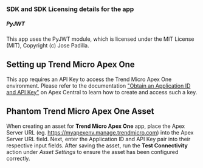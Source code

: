 [comment]: # ""
[comment]: # "File: README.md"
[comment]: # "Copyright (c) 2022 Splunk Inc."
[comment]: # ""
[comment]: # "Licensed under Apache 2.0 (https://www.apache.org/licenses/LICENSE-2.0.txt)"
[comment]: # ""
### SDK and SDK Licensing details for the app

##### PyJWT

This app uses the PyJWT module, which is licensed under the MIT License (MIT), Copyright (c) Jose
Padilla.

## Setting up Trend Micro Apex One

This app requires an API Key to access the Trend Micro Apex One environment. Please refer to the
documentation ["Obtain an Application ID and API
Key"](https://automation.trendmicro.com/apex-central/Guides/Relocate-a-Security-_001) on Apex
Central to learn how to create and access such a key.  

## Phantom Trend Micro Apex One Asset

When creating an asset for **Trend Micro Apex One** app, place the Apex Server URL (eg.
https://myapexenv.manage.trendmicro.com) into the Apex Server URL field. Next, enter the Application
ID and API Key pair into their respective input fields. After saving the asset, run the **Test
Connectivity** action under *Asset Settings* to ensure the asset has been configured correctly.

